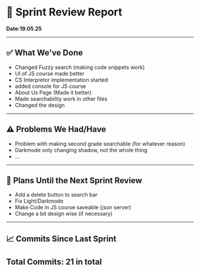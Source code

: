 ﻿# 📝 Sprint Review Report

**Date:19.05.25** 

---

## ✅ What We've Done
<!-- List completed features, tasks, and milestones -->
- Changed Fuzzy search (making code snippets work)
- UI of JS course made better
- CS Interpretor implementation started
- added console for JS course
- About Us Page (Made it better)
- Made searchability work in other files
- Changed the design
---

## ⚠️ Problems We Had/Have
<!-- Describe any blockers, bugs, or unexpected challenges -->
- Problem with making second grade searchable (for whatever reason)
- Darkmode only changing shadow, not the whole thing
- ...
---

## 🔮 Plans Until the Next Sprint Review
<!-- Outline your short-term goals and next focus areas -->
- Add a delete button to search bar 
- Fix Light/Darkmode
- Make Code in JS course saveable (json server)
- Change a bit design wise (if necessary)

---

## 📈 Commits Since Last Sprint
**Total Commits:**
21 in total
---
